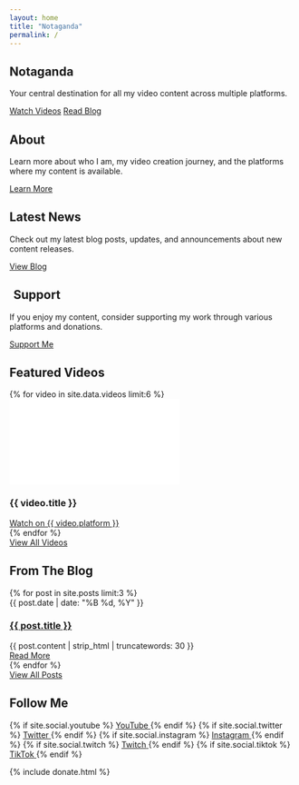 ```yaml
---
layout: home
title: "Notaganda"
permalink: /
---
```


<section class="home-hero">
  <div class="hero-background">
    <div class="dot"></div>
    <div class="dot"></div>
    <div class="dot"></div>
    <div class="dot"></div>
    <div class="dot"></div>
    <div class="dot"></div>
    <div class="dot"></div>
    <div class="dot"></div>
  </div>
  <div class="container">
    <h1>Notaganda</h1>
    <p>Your central destination for all my video content across multiple platforms.</p>
    <div class="hero-buttons">
      <a class="btn btn-hero" href="#videos">Watch Videos</a>
      <a class="btn btn-secondary" href="/blog/">Read Blog</a>
    </div>
  </div>
</section>

<div class="home-sections">
  <section class="about-preview" id="about-preview">
    <h2>About</h2>
    <p>Learn more about who I am, my video creation journey, and the platforms where my content is available.</p>
    <a class="btn" href="/about/">Learn More</a>
  </section>

  <section class="blog-preview">
    <h2>Latest News</h2>
    <p>Check out my latest blog posts, updates, and announcements about new content releases.</p>
    <a class="btn" href="/blog/">View Blog</a>
  </section>

  <section class="support-preview">
    <h2><i class="fas fa-heart" style="color: var(--color-accent-primary); margin-right: 7px;"></i>Support</h2>
    <p>If you enjoy my content, consider supporting my work through various platforms and donations.</p>
    <a class="btn btn-hero" href="/donate/">Support Me</a>
  </section>
</div>

<section class="video-section" id="videos">
  <div class="video-section-inner">
    <div class="section-header">
      <h2>Featured Videos</h2>
    </div>
    <div class="video-grid">
      {% for video in site.data.videos limit:6 %}
        <div class="video-card">
          <div class="video-container">
            <iframe src="{{ video.embed_url }}" frameborder="0" allowfullscreen></iframe>
          </div>
          <h3>{{ video.title }}</h3>
          <div class="video-platform">
            <a href="{{ video.url }}" class="platform-link" target="_blank">Watch on {{ video.platform }}</a>
          </div>
        </div>
      {% endfor %}
    </div>
    <div class="section-footer">
      <a href="/videos/" class="btn btn-hero">View All Videos</a>
    </div>
  </div>
</section>

<section class="blog-section page-section">
  <div class="container">
    <div class="section-header">
      <h2>From The Blog</h2>
    </div>
    <div class="blog-grid">
      {% for post in site.posts limit:3 %}
        <div class="blog-card">
          <div class="post-date">{{ post.date | date: "%B %d, %Y" }}</div>
          <h3><a href="{{ post.url }}">{{ post.title }}</a></h3>
          <div class="post-excerpt">{{ post.content | strip_html | truncatewords: 30 }}</div>
          <a href="{{ post.url }}" class="read-more">Read More</a>
        </div>
      {% endfor %}
    </div>
    <div class="section-footer">
      <a href="/blog/" class="btn btn-secondary">View All Posts</a>
    </div>
  </div>
</section>

<section class="social-section page-section">
  <div class="container">
    <div class="section-header">
      <h2>Follow Me</h2>
    </div>
    <div class="social-links">
      {% if site.social.youtube %}
        <a href="{{ site.social.youtube }}" target="_blank" class="social-link youtube">
          <span class="sr-only">YouTube</span>
          <i class="fab fa-youtube"></i>
        </a>
      {% endif %}
      {% if site.social.twitter %}
        <a href="{{ site.social.twitter }}" target="_blank" class="social-link twitter">
          <span class="sr-only">Twitter</span>
          <i class="fab fa-twitter"></i>
        </a>
      {% endif %}
      {% if site.social.instagram %}
        <a href="{{ site.social.instagram }}" target="_blank" class="social-link instagram">
          <span class="sr-only">Instagram</span>
          <i class="fab fa-instagram"></i>
        </a>
      {% endif %}
      {% if site.social.twitch %}
        <a href="{{ site.social.twitch }}" target="_blank" class="social-link twitch">
          <span class="sr-only">Twitch</span>
          <i class="fab fa-twitch"></i>
        </a>
      {% endif %}
      {% if site.social.tiktok %}
        <a href="{{ site.social.tiktok }}" target="_blank" class="social-link tiktok">
          <span class="sr-only">TikTok</span>
          <i class="fab fa-tiktok"></i>
        </a>
      {% endif %}
    </div>
  </div>
</section>

{% include donate.html %} 